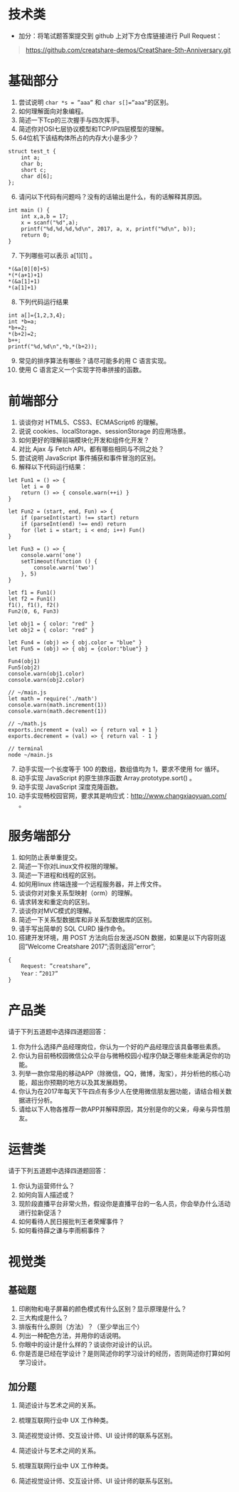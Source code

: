 # 技术类

* 加分：将笔试题答案提交到 github 上对下方仓库链接进行 Pull Request：

> https://github.com/creatshare-demos/CreatShare-5th-Anniversary.git

# 基础部分

1. 尝试说明 ```char *s = ”aaa”``` 和 ```char s[]=”aaa”```的区别。
2. 如何理解面向对象编程。
3. 简述一下Tcp的三次握手与四次挥手。
4. 简述你对OSI七层协议模型和TCP/IP四层模型的理解。
5. 64位机下该结构体所占的内存大小是多少？

```
struct test_t {
    int a; 
    char b;
    short c;
    char d[6];
};
```

6. 请问以下代码有问题吗？没有的话输出是什么，有的话解释其原因。

```
int main () {
    int x,a,b = 17;
    x = scanf("%d",a);
    printf("%d,%d,%d,%d\n", 2017, a, x, printf("%d\n", b));
    return 0;
}
```

7. 下列哪些可以表示 a[1][1] 。

```
*(&a[0][0]+5)
*(*(a+1)+1)
*(&a[1]+1)
*(a[1]+1)
```

8. 下列代码运行结果

```
int a[]={1,2,3,4};
int *b=a;
*b+=2;
*(b+2)=2;
b++;
printf("%d,%d\n",*b,*(b+2));
```

9. 常见的排序算法有哪些？请尽可能多的用 C 语言实现。
10. 使用 C 语言定义一个实现字符串拼接的函数。

# 前端部分

1. 谈谈你对 HTML5、CSS3、ECMAScript6 的理解。
2. 说说 cookies、localStorage、sessionStorage 的应用场景。
3. 如何更好的理解前端模块化开发和组件化开发？
4. 对比 Ajax 与 Fetch API，都有哪些相同与不同之处？
5. 尝试说明 JavaScript 事件捕获和事件冒泡的区别。
6. 解释以下代码运行结果：

```
let Fun1 = () => {
    let i = 0
    return () => { console.warn(++i) }
}

let Fun2 = (start, end, Fun) => {
    if (parseInt(start) !== start) return
    if (parseInt(end) !== end) return
    for (let i = start; i < end; i++) Fun()
}

let Fun3 = () => {
    console.warn('one')
    setTimeout(function () {
        console.warn('two')
    }, 5)
}

let f1 = Fun1()
let f2 = Fun1()
f1(), f1(), f2()
Fun2(0, 6, Fun3)
```

```
let obj1 = { color: "red" }
let obj2 = { color: "red" }

let Fun4 = (obj) => { obj.color = "blue" }
let Fun5 = (obj) => { obj = {color:"blue"} }

Fun4(obj1)
Fun5(obj2)
console.warn(obj1.color)
console.warn(obj2.color)
```

```
// ~/main.js
let math = require('./math')
console.warn(math.increment(1))
console.warn(math.decrement(1))

// ~/math.js
exports.increment = (val) => { return val + 1 }
exports.decrement = (val) => { return val - 1 }

// terminal
node ~/main.js
```

7. 动手实现一个长度等于 100 的数组，数组值均为 1，要求不使用 for 循环。
8. 动手实现 JavaScript 的原生排序函数 Array.prototype.sort() 。
9. 动手实现 JavaScript 深度克隆函数。
10. 动手实现畅校园官网，要求其是响应式：http://www.changxiaoyuan.com/ 。

# 服务端部分

1. 如何防止表单重提交。
2. 简述一下你对Linux文件权限的理解。
3. 简述一下进程和线程的区别。
4. 如何用linux 终端连接一个远程服务器，并上传文件。
5. 谈谈你对对象关系型映射（orm）的理解。
6. 请求转发和重定向的区别。
7. 谈谈你对MVC模式的理解。
8. 简述一下关系型数据库和非关系型数据库的区别。
9. 请手写出简单的 SQL CURD 操作命令。
10. 搭建开发环境，用 POST 方法向后台发送JSON 数据，如果是以下内容则返回”Welcome Creatshare 2017”;否则返回”error”;

```
{
    Request: ”creatshare”,
    Year：”2017”
}
```

# 产品类

请于下列五道题中选择四道题回答：

1. 你为什么选择产品经理岗位，你认为一个好的产品经理应该具备哪些素质。
2. 你认为目前畅校园微信公众平台与微畅校园小程序仍缺乏哪些未能满足你的功能。
3. 列举一款你常用的移动APP（除微信，QQ，微博，淘宝），并分析他的核心功能，超出你预期的地方以及其发展趋势。
4. 你认为在2017年每天下午四点有多少人在使用微信朋友圈功能，请结合相关数据进行分析。
5. 请给以下人物各推荐一款APP并解释原因，其分别是你的父亲，母亲与异性朋友。

# 运营类

请于下列五道题中选择四道题回答：

1. 你认为运营师什么？
2. 如何向盲人描述或？
3. 现阶段直播平台非常火热，假设你是直播平台的一名人员，你会举办什么活动进行拉新促活？
4. 如何看待人民日报批判王者荣耀事件？
5. 如何看待薛之谦与李雨桐事件？

# 视觉类

## 基础题

1. 印刷物和电子屏幕的颜色模式有什么区别？显示原理是什么？
2. 三大构成是什么？
3. 排版有什么原则（方法）？（至少举出三个）
4. 列出一种配色方法，并用你的话说明。
5. 你眼中的设计是什么样的？谈谈你对设计的认识。
5. 你是否是已经在学设计？是则简述你的学习设计的经历，否则简述你打算如何学习设计。

## 加分题

1. 简述设计与艺术之间的关系。
2. 梳理互联网行业中 UX 工作种类。
3. 简述视觉设计师、交互设计师、UI 设计师的联系与区别。

1. 简述设计与艺术之间的关系。
2. 梳理互联网行业中 UX 工作种类。
3. 简述视觉设计师、交互设计师、UI 设计师的联系与区别。